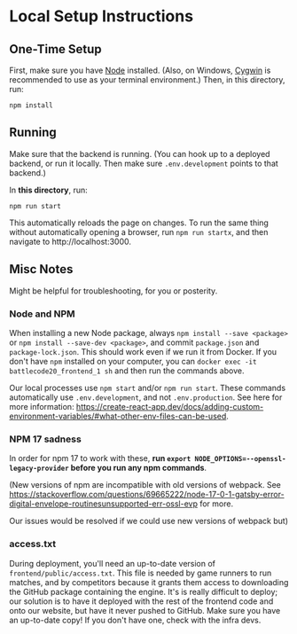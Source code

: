 # Local Setup Instructions

## One-Time Setup

First, make sure you have [Node](https://nodejs.org/en/download/) installed. (Also, on Windows, [Cygwin](https://www.cygwin.com/) is recommended to use as your terminal environment.) Then, in this directory, run:

```
npm install
```

## Running

Make sure that the backend is running. (You can hook up to a deployed backend, or run it locally. Then make sure `.env.development` points to that backend.)

In **this directory**, run:

```
npm run start
```

This automatically reloads the page on changes. To run the same thing without automatically opening a browser, run `npm run startx`, and then navigate to http://localhost:3000.

## Misc Notes

Might be helpful for troubleshooting, for you or posterity.

### Node and NPM

When installing a new Node package, always `npm install --save <package>` or `npm install --save-dev <package>`, and commit `package.json` and `package-lock.json`. This should work even if we run it from Docker. If you don't have `npm` installed on your computer, you can `docker exec -it battlecode20_frontend_1 sh` and then run the commands above.

Our local processes use `npm start` and/or `npm run start`. These commands automatically use `.env.development`, and not `.env.production`. See here for more information: https://create-react-app.dev/docs/adding-custom-environment-variables/#what-other-env-files-can-be-used.

### NPM 17 sadness

In order for npm 17 to work with these, **run `export NODE_OPTIONS=--openssl-legacy-provider` before you run any npm commands**.

(New versions of npm are incompatible with old versions of webpack. See https://stackoverflow.com/questions/69665222/node-17-0-1-gatsby-error-digital-envelope-routinesunsupported-err-ossl-evp for more.

Our issues would be resolved if we could use new versions of webpack but)

### access.txt

During deployment, you'll need an up-to-date version of `frontend/public/access.txt`. This file is needed by game runners to run matches, and by competitors because it grants them access to downloading the GitHub package containing the engine. It's is really difficult to deploy; our solution is to have it deployed with the rest of the frontend code and onto our website, but have it never pushed to GitHub. Make sure you have an up-to-date copy! If you don't have one, check with the infra devs.
